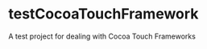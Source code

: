testCocoaTouchFramework
=======================

A test project for dealing with Cocoa Touch Frameworks
